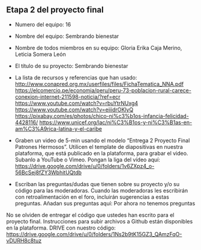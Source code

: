 ## Etapa 2 del proyecto final

- Numero del equipo: 16
- Nombre del equipo: Sembrando bienestar
- Nombre de todos miembros en su equipo: Gloria Erika Caja Merino, Leticia Somera León
- El título de su proyecto: Sembrando bienestar
- La lista de recursos y referencias que han usado:
http://www.conapred.org.mx/userfiles/files/FichaTematica_NNA.pdf
https://elcomercio.pe/economia/peru/peru-73-poblacion-rural-carece-conexion-internet-211598-noticia/?ref=ecr
https://www.youtube.com/watch?v=rbuYtrNUxg4
https://www.youtube.com/watch?v=eiiidrOKlyQ 
https://pixabay.com/es/photos/chico-ni%c3%b1os-infancia-felicidad-4428116/
https://www.unicef.org/lac/ni%C3%B1os-y-ni%C3%B1as-en-am%C3%A9rica-latina-y-el-caribe  

- Graben un video de 5-min usando el modelo “Entrega 2 Proyecto Final Patrones Hermosos”. Utilicen el template de diapositivas en nuestra plataforma, que está publicado en la plataforma, para grabar el video. Subanlo a YouTube o Vimeo. Pongan la liga del vídeo aquí: 
https://drive.google.com/drive/u/0/folders/1v6ZXpz4_o-56BcSej8fZY3WbhitUQtdb

- Escriban las preguntas/dudas que tienen sobre su proyecto y/o su código para las moderadoras. Cuando las moderadoras les escribirán con retroalimentación en el foro, incluirán sugerencias a estas preguntas. Añadan sus preguntas aquí: Por ahora no tenemos preguntas

No se olviden de entregar el código que ustedes han escrito para el proyecto final. Instrucciones para subir archivos a Github están disponibles en la plataforma.
DRIVE con nuestro código:   https://drive.google.com/drive/u/0/folders/1Ns2b9tK15GZ3_QAmzFqO-vDURH8c8tuz
